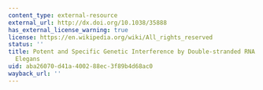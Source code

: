 ```yaml
---
content_type: external-resource
external_url: http://dx.doi.org/10.1038/35888
has_external_license_warning: true
license: https://en.wikipedia.org/wiki/All_rights_reserved
status: ''
title: Potent and Specific Genetic Interference by Double-stranded RNA in Caenorhabditis
  Elegans
uid: aba26070-d41a-4002-88ec-3f89b4d68ac0
wayback_url: ''
---
```

